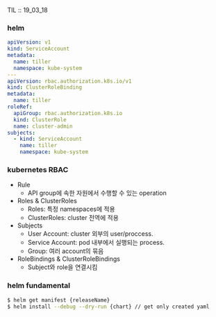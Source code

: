TIL :: 19_03_18

### helm
```yaml
apiVersion: v1
kind: ServiceAccount
metadata:
  name: tiller
  namespace: kube-system
---
apiVersion: rbac.authorization.k8s.io/v1
kind: ClusterRoleBinding
metadata:
  name: tiller
roleRef:
  apiGroup: rbac.authorization.k8s.io
  kind: ClusterRole
  name: cluster-admin
subjects:
  - kind: ServiceAccount
    name: tiller
    namespace: kube-system
```

### kubernetes RBAC
- Rule
  - API group에 속한 자원에서 수행할 수 있는 operation
- Roles & ClusterRoles
  - Roles: 특정 namespaces에 적용
  - ClusterRoles: cluster 전역에 적용
- Subjects
  - User Account: cluster 외부의 user/proccess.
  - Service Account: pod 내부에서 실행되는 process.
  - Group: 여러 account의 묶음
- RoleBindings & ClusterRoleBindings
  - Subject와 role을 연결시킴

### helm fundamental
```bash
$ helm get manifest {releaseName}
$ helm install --debug --dry-run {chart} // get only created yaml
```

###